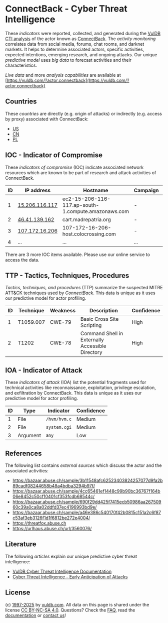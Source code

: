 # ConnectBack - Cyber Threat Intelligence

These _indicators_ were reported, collected, and generated during the [VulDB CTI analysis](https://vuldb.com/?kb.cti) of the actor known as [ConnectBack](https://vuldb.com/?actor.connectback). The _activity monitoring_ correlates data from social media, forums, chat rooms, and darknet markets. It helps to determine associated actors, specific activities, expected intentions, emerging research, and ongoing attacks. Our unique _predictive model_ uses _big data_ to forecast activities and their characteristics.

_Live data_ and more _analysis capabilities_ are available at [https://vuldb.com/?actor.connectback](https://vuldb.com/?actor.connectback)

## Countries

These _countries_ are directly (e.g. origin of attacks) or indirectly (e.g. access by proxy) associated with ConnectBack:

* [US](https://vuldb.com/?country.us)
* [CN](https://vuldb.com/?country.cn)
* [PL](https://vuldb.com/?country.pl)

## IOC - Indicator of Compromise

These _indicators of compromise_ (IOC) indicate associated network resources which are known to be part of research and attack activities of ConnectBack.

ID | IP address | Hostname | Campaign | Confidence
-- | ---------- | -------- | -------- | ----------
1 | [15.206.116.117](https://vuldb.com/?ip.15.206.116.117) | ec2-15-206-116-117.ap-south-1.compute.amazonaws.com | - | Medium
2 | [46.41.139.162](https://vuldb.com/?ip.46.41.139.162) | cart.madrepatria.org | - | High
3 | [107.172.16.206](https://vuldb.com/?ip.107.172.16.206) | 107-172-16-206-host.colocrossing.com | - | High
4 | ... | ... | ... | ...

There are 3 more IOC items available. Please use our online service to access the data.

## TTP - Tactics, Techniques, Procedures

_Tactics, techniques, and procedures_ (TTP) summarize the suspected MITRE ATT&CK techniques used by _ConnectBack_. This data is unique as it uses our predictive model for actor profiling.

ID | Technique | Weakness | Description | Confidence
-- | --------- | -------- | ----------- | ----------
1 | T1059.007 | CWE-79 | Basic Cross Site Scripting | High
2 | T1202 | CWE-78 | Command Shell in Externally Accessible Directory | High

## IOA - Indicator of Attack

These _indicators of attack_ (IOA) list the potential fragments used for technical activities like reconnaissance, exploitation, privilege escalation, and exfiltration by ConnectBack. This data is unique as it uses our predictive model for actor profiling.

ID | Type | Indicator | Confidence
-- | ---- | --------- | ----------
1 | File | `/hvm/hvm.c` | Medium
2 | File | `system.cgi` | Medium
3 | Argument | `any` | Low

## References

The following list contains _external sources_ which discuss the actor and the associated activities:

* https://bazaar.abuse.ch/sample/3b11548afc62523403824257077d9fa2b89cadf08244658b48a4bdba3294b97f/
* https://bazaar.abuse.ch/sample/4cc65461ef1448c99b90bc36767f164b06e8452c50cf10401cf353fcdb68544c/
* https://bazaar.abuse.ch/sample/690f29dd425f7415ecb50986aa26750960c39a0ca8a02ddfd37ec4196993bd9e/
* https://bazaar.abuse.ch/sample/a46e386c540170f42b0815c151a2c6f87c53af3eb3126f1d1f6812be272e4004/
* https://threatfox.abuse.ch
* https://urlhaus.abuse.ch/url/3560076/

## Literature

The following _articles_ explain our unique predictive cyber threat intelligence:

* [VulDB Cyber Threat Intelligence Documentation](https://vuldb.com/?kb.cti)
* [Cyber Threat Intelligence - Early Anticipation of Attacks](https://www.scip.ch/en/?labs.20201022)

## License

(c) [1997-2025](https://vuldb.com/?kb.changelog) by [vuldb.com](https://vuldb.com/?kb.about). All data on this page is shared under the license [CC BY-NC-SA 4.0](https://creativecommons.org/licenses/by-nc-sa/4.0/). Questions? Check the [FAQ](https://vuldb.com/?kb.faq), read the [documentation](https://vuldb.com/?kb) or [contact us](https://vuldb.com/?contact)!
